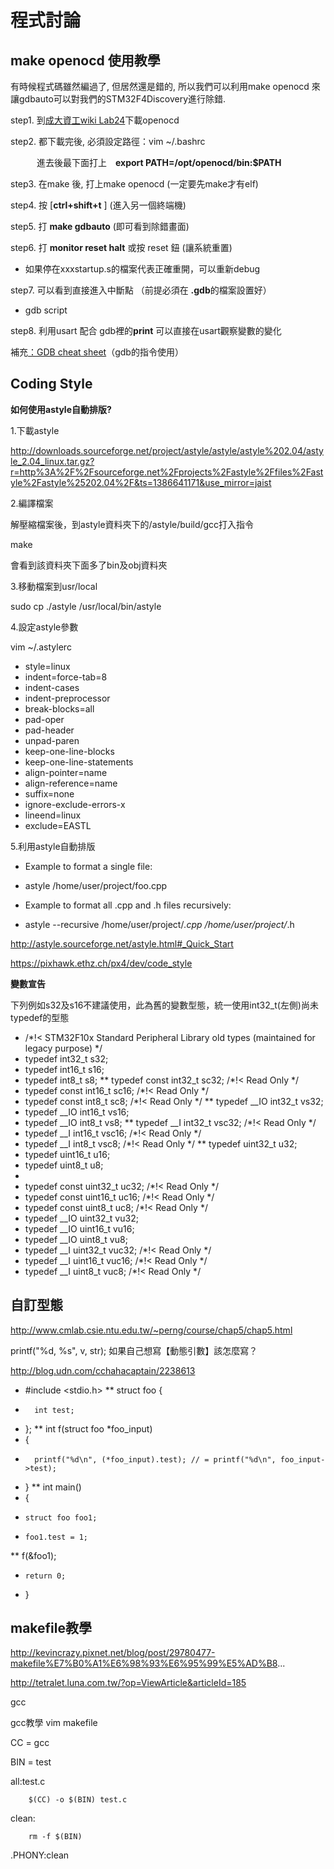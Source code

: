 # 程式討論

## make openocd 使用教學

有時候程式碼雖然編過了, 但居然還是錯的, 所以我們可以利用make openocd 來讓gdbauto可以對我們的STM32F4Discovery進行除錯.

step1. 到[成大資工wiki Lab24](http://wiki.csie.ncku.edu.tw/embedded/Lab24)下載openocd

step2. 都下載完後, 必須設定路徑：vim ~/.bashrc　

　　　進去後最下面打上　**export PATH=/opt/openocd/bin:$PATH**

step3. 在make 後, 打上make openocd   (一定要先make才有elf)

step4. 按 [**ctrl+shift+t** ] (進入另一個終端機)

step5. 打 **make gdbauto**  (即可看到除錯畫面)

step6. 打 **monitor reset halt**  或按 reset 鈕  (讓系統重置)

*   如果停在xxxstartup.s的檔案代表正確重開，可以重新debug

step7. 可以看到直接進入中斷點  （前提必須在 **.gdb**的檔案設置好）

*   gdb script

step8. 利用usart 配合 gdb裡的**print** 可以直接在usart觀察變數的變化 

補充[：GDB cheat sheet](https://www.facebook.com/download/1440219162873171/refcard.pdf)（gdb的指令使用）

## Coding Style

**如何使用astyle自動排版?**

1.下載astyle

[](http://downloads.sourceforge.net/project/astyle/astyle/astyle%202.04/astyle_2.04_linux.tar.gz?r=http%3A%2F%2Fsourceforge.net%2Fprojects%2Fastyle%2Ffiles%2Fastyle%2Fastyle%25202.04%2F&ts=1386641171&use_mirror=jaist)http://downloads.sourceforge.net/project/astyle/astyle/astyle%202.04/astyle_2.04_linux.tar.gz?r=http%3A%2F%2Fsourceforge.net%2Fprojects%2Fastyle%2Ffiles%2Fastyle%2Fastyle%25202.04%2F&ts=1386641171&use_mirror=jaist

2.編譯檔案

解壓縮檔案後，到astyle資料夾下的/astyle/build/gcc打入指令

make

會看到該資料夾下面多了bin及obj資料夾

3.移動檔案到usr/local

sudo cp ./astyle /usr/local/bin/astyle

4.設定astyle參數

vim ~/.astylerc

*   style=linux
*   indent=force-tab=8
*   indent-cases
*   indent-preprocessor
*   break-blocks=all
*   pad-oper
*   pad-header
*   unpad-paren
*   keep-one-line-blocks
*   keep-one-line-statements
*   align-pointer=name
*   align-reference=name
*   suffix=none
*   ignore-exclude-errors-x
*   lineend=linux
*   exclude=EASTL

5.利用astyle自動排版   

*   Example to format a single file:  
*   astyle    /home/user/project/foo.cpp

*   Example to format all .cpp and .h files recursively:     
*   astyle   --recursive  /home/user/project/*.cpp  /home/user/project/*.h

 [](http://astyle.sourceforge.net/astyle.html#_Quick_Start)http://astyle.sourceforge.net/astyle.html#_Quick_Start   

 [](https://pixhawk.ethz.ch/px4/dev/code_style)https://pixhawk.ethz.ch/px4/dev/code_style

 **變數宣告**

  下列例如s32及s16不建議使用，此為舊的變數型態，統一使用int32_t(左側)尚未typedef的型態

*    /*!< STM32F10x Standard Peripheral Library old types (maintained for legacy purpose) */
*   typedef int32_t  s32;
*   typedef int16_t s16;
*   typedef int8_t  s8;
**   typedef const int32_t sc32;  /*!< Read Only */
*   typedef const int16_t sc16;  /*!< Read Only */
*   typedef const int8_t sc8;   /*!< Read Only */
**   typedef __IO int32_t  vs32;
*   typedef __IO int16_t  vs16;
*   typedef __IO int8_t   vs8;
**   typedef __I int32_t vsc32;  /*!< Read Only */
*   typedef __I int16_t vsc16;  /*!< Read Only */
*   typedef __I int8_t vsc8;   /*!< Read Only */
**   typedef uint32_t  u32;
*   typedef uint16_t u16;
*   typedef uint8_t  u8;
*    
*   typedef const uint32_t uc32;  /*!< Read Only */
*   typedef const uint16_t uc16;  /*!< Read Only */
*   typedef const uint8_t uc8;   /*!< Read Only */    
*   typedef __IO uint32_t  vu32;
*   typedef __IO uint16_t vu16;
*   typedef __IO uint8_t  vu8;
*   typedef __I uint32_t vuc32;  /*!< Read Only */
*   typedef __I uint16_t vuc16;  /*!< Read Only */
*   typedef __I uint8_t vuc8;   /*!< Read Only */

## 自訂型態

[](http://www.cmlab.csie.ntu.edu.tw/~perng/course/chap5/chap5.html)http://www.cmlab.csie.ntu.edu.tw/~perng/course/chap5/chap5.html

printf("%d, %s", v, str); 如果自己想寫【動態引數】該怎麼寫？

[](http://blog.udn.com/cchahacaptain/2238613)http://blog.udn.com/cchahacaptain/2238613

*   #include <stdio.h>
**   struct foo {
*       int test;
*   };
**   int f(struct foo *foo_input)
*   {
*       printf("%d\n", (*foo_input).test); // = printf("%d\n", foo_input->test);
*   }
**   int main()
*   {
*     struct foo foo1;
*     foo1.test = 1;
**     f(&foo1);
*     return 0;
*   }

## makefile教學

[](http://kevincrazy.pixnet.net/blog/post/29780477-makefile%E7%B0%A1%E6%98%93%E6%95%99%E5%AD%B8)http://kevincrazy.pixnet.net/blog/post/29780477-makefile%E7%B0%A1%E6%98%93%E6%95%99%E5%AD%B8...

[](http://tetralet.luna.com.tw/?op=ViewArticle&articleId=185)http://tetralet.luna.com.tw/?op=ViewArticle&articleId=185

gcc

gcc教學 vim makefile

CC = gcc

BIN = test

all:test.c

        $(CC) -o $(BIN) test.c

clean:

        rm -f $(BIN)

.PHONY:clean
